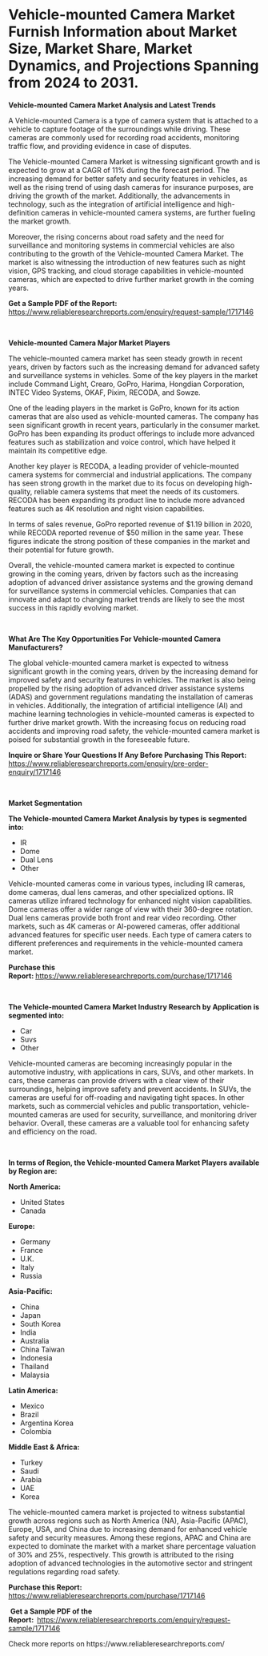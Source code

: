 <p><h1>Vehicle-mounted Camera Market Furnish Information about Market Size, Market Share, Market Dynamics, and Projections Spanning from 2024 to 2031.</h1></p><p><strong>Vehicle-mounted Camera Market Analysis and Latest Trends</strong></p>
<p><p>A Vehicle-mounted Camera is a type of camera system that is attached to a vehicle to capture footage of the surroundings while driving. These cameras are commonly used for recording road accidents, monitoring traffic flow, and providing evidence in case of disputes.</p><p>The Vehicle-mounted Camera Market is witnessing significant growth and is expected to grow at a CAGR of 11% during the forecast period. The increasing demand for better safety and security features in vehicles, as well as the rising trend of using dash cameras for insurance purposes, are driving the growth of the market. Additionally, the advancements in technology, such as the integration of artificial intelligence and high-definition cameras in vehicle-mounted camera systems, are further fueling the market growth.</p><p>Moreover, the rising concerns about road safety and the need for surveillance and monitoring systems in commercial vehicles are also contributing to the growth of the Vehicle-mounted Camera Market. The market is also witnessing the introduction of new features such as night vision, GPS tracking, and cloud storage capabilities in vehicle-mounted cameras, which are expected to drive further market growth in the coming years.</p></p>
<p><strong>Get a Sample PDF of the Report:&nbsp;</strong> <a href="https://www.reliableresearchreports.com/enquiry/request-sample/1717146">https://www.reliableresearchreports.com/enquiry/request-sample/1717146</a></p>
<p>&nbsp;</p>
<p><strong>Vehicle-mounted Camera Major Market Players</strong></p>
<p><p>The vehicle-mounted camera market has seen steady growth in recent years, driven by factors such as the increasing demand for advanced safety and surveillance systems in vehicles. Some of the key players in the market include Command Light, Crearo, GoPro, Harima, Hongdian Corporation, INTEC Video Systems, OKAF, Pixim, RECODA, and Sowze.</p><p>One of the leading players in the market is GoPro, known for its action cameras that are also used as vehicle-mounted cameras. The company has seen significant growth in recent years, particularly in the consumer market. GoPro has been expanding its product offerings to include more advanced features such as stabilization and voice control, which have helped it maintain its competitive edge.</p><p>Another key player is RECODA, a leading provider of vehicle-mounted camera systems for commercial and industrial applications. The company has seen strong growth in the market due to its focus on developing high-quality, reliable camera systems that meet the needs of its customers. RECODA has been expanding its product line to include more advanced features such as 4K resolution and night vision capabilities.</p><p>In terms of sales revenue, GoPro reported revenue of $1.19 billion in 2020, while RECODA reported revenue of $50 million in the same year. These figures indicate the strong position of these companies in the market and their potential for future growth.</p><p>Overall, the vehicle-mounted camera market is expected to continue growing in the coming years, driven by factors such as the increasing adoption of advanced driver assistance systems and the growing demand for surveillance systems in commercial vehicles. Companies that can innovate and adapt to changing market trends are likely to see the most success in this rapidly evolving market.</p></p>
<p>&nbsp;</p>
<p><strong>What Are The Key Opportunities For Vehicle-mounted Camera Manufacturers?</strong></p>
<p><p>The global vehicle-mounted camera market is expected to witness significant growth in the coming years, driven by the increasing demand for improved safety and security features in vehicles. The market is also being propelled by the rising adoption of advanced driver assistance systems (ADAS) and government regulations mandating the installation of cameras in vehicles. Additionally, the integration of artificial intelligence (AI) and machine learning technologies in vehicle-mounted cameras is expected to further drive market growth. With the increasing focus on reducing road accidents and improving road safety, the vehicle-mounted camera market is poised for substantial growth in the foreseeable future.</p></p>
<p><strong>Inquire or Share Your Questions If Any Before Purchasing This Report:</strong> <a href="https://www.reliableresearchreports.com/enquiry/pre-order-enquiry/1717146">https://www.reliableresearchreports.com/enquiry/pre-order-enquiry/1717146</a></p>
<p>&nbsp;</p>
<p><strong>Market Segmentation</strong></p>
<p><strong>The Vehicle-mounted Camera Market Analysis by types is segmented into:</strong></p>
<p><ul><li>IR</li><li>Dome</li><li>Dual Lens</li><li>Other</li></ul></p>
<p><p>Vehicle-mounted cameras come in various types, including IR cameras, dome cameras, dual lens cameras, and other specialized options. IR cameras utilize infrared technology for enhanced night vision capabilities. Dome cameras offer a wider range of view with their 360-degree rotation. Dual lens cameras provide both front and rear video recording. Other markets, such as 4K cameras or AI-powered cameras, offer additional advanced features for specific user needs. Each type of camera caters to different preferences and requirements in the vehicle-mounted camera market.</p></p>
<p><strong>Purchase this Report:&nbsp;</strong><a href="https://www.reliableresearchreports.com/purchase/1717146">https://www.reliableresearchreports.com/purchase/1717146</a></p>
<p>&nbsp;</p>
<p><strong>The Vehicle-mounted Camera Market Industry Research by Application is segmented into:</strong></p>
<p><ul><li>Car</li><li>Suvs</li><li>Other</li></ul></p>
<p><p>Vehicle-mounted cameras are becoming increasingly popular in the automotive industry, with applications in cars, SUVs, and other markets. In cars, these cameras can provide drivers with a clear view of their surroundings, helping improve safety and prevent accidents. In SUVs, the cameras are useful for off-roading and navigating tight spaces. In other markets, such as commercial vehicles and public transportation, vehicle-mounted cameras are used for security, surveillance, and monitoring driver behavior. Overall, these cameras are a valuable tool for enhancing safety and efficiency on the road.</p></p>
<p>&nbsp;</p>
<p><strong>In terms of Region, the Vehicle-mounted Camera Market Players available by Region are:</strong></p>
<p>
    <p> <strong> North America: </strong>
        <ul>
            <li>United States</li>
            <li>Canada</li>
        </ul>
        </p> 
    <p> <strong> Europe: </strong>
        <ul>
            <li>Germany</li>
            <li>France</li>
            <li>U.K.</li>
            <li>Italy</li>
            <li>Russia</li>
        </ul>
        </p> 
    <p> <strong> Asia-Pacific: </strong>
        <ul>
            <li>China</li>
            <li>Japan</li>
            <li>South Korea</li>
            <li>India</li>
            <li>Australia</li>
            <li>China Taiwan</li>
            <li>Indonesia</li>
            <li>Thailand</li>
            <li>Malaysia</li>
        </ul>
        </p> 
    <p> <strong> Latin America: </strong>
        <ul>
            <li>Mexico</li>
            <li>Brazil</li>
            <li>Argentina Korea</li>
            <li>Colombia</li>
        </ul>
        </p> 
    <p> <strong> Middle East & Africa: </strong>
        <ul>
            <li>Turkey</li>
            <li>Saudi</li>
            <li>Arabia</li>
            <li>UAE</li>
            <li>Korea</li>
        </ul>
    </p>
    </p>
<p><p>The vehicle-mounted camera market is projected to witness substantial growth across regions such as North America (NA), Asia-Pacific (APAC), Europe, USA, and China due to increasing demand for enhanced vehicle safety and security measures. Among these regions, APAC and China are expected to dominate the market with a market share percentage valuation of 30% and 25%, respectively. This growth is attributed to the rising adoption of advanced technologies in the automotive sector and stringent regulations regarding road safety.</p></p>
<p><strong>Purchase this Report: </strong><a href="https://www.reliableresearchreports.com/purchase/1717146">https://www.reliableresearchreports.com/purchase/1717146</a></p>
<p>&nbsp;<strong>Get a Sample PDF of the Report:&nbsp;&nbsp;</strong><a href="https://www.reliableresearchreports.com/enquiry/request-sample/1717146">https://www.reliableresearchreports.com/enquiry/request-sample/1717146</a></p>
<p><strong></strong></p>
<p>Check more reports on https://www.reliableresearchreports.com/</p>
